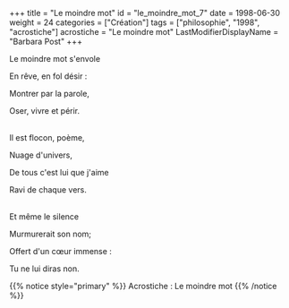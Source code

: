 +++
title = "Le moindre mot"
id = "le_moindre_mot_7"
date = 1998-06-30
weight = 24
categories = ["Création"]
tags = ["philosophie", "1998", "acrostiche"]
acrostiche = "Le moindre mot"
LastModifierDisplayName = "Barbara Post"
+++

Le moindre mot s'envole

En rêve, en fol désir :

Montrer par la parole,

Oser, vivre et périr.

 \
Il est flocon, poème,

Nuage d'univers,

De tous c'est lui que j'aime

Ravi de chaque vers.

 \
Et même le silence

Murmurerait son nom;

Offert d'un cœur immense :

Tu ne lui diras non.

{{% notice style="primary" %}}
Acrostiche : Le moindre mot
{{% /notice %}}
